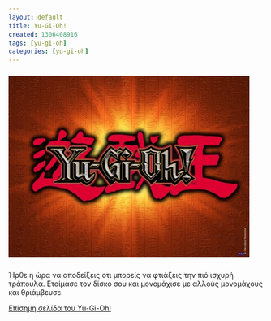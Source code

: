 ```yaml
---
layout: default
title: Yu-Gi-Oh!
created: 1306408916
tags: [yu-gi-oh]
categories: [yu-gi-oh]
---
```

<p class="rtecenter">
	<img alt="" src="/assets/images/yugioh.jpg" style="width: 475px; height: 356px; margin-top: 10px; margin-bottom: 10px;" /></p>
<p>
	<!--break--></p>
<p>
	Ή&rho;&theta;&epsilon; &eta; ώ&rho;&alpha; &nu;&alpha; &alpha;&pi;&omicron;&delta;&epsilon;ί&xi;&epsilon;&iota;&sigmaf; &omicron;&tau;&iota; &mu;&pi;&omicron;&rho;&epsilon;ί&sigmaf; &nu;&alpha; &phi;&tau;&iota;ά&xi;&epsilon;&iota;&sigmaf; &tau;&eta;&nu; &pi;&iota;ό &iota;&sigma;&chi;&upsilon;&rho;ή&nbsp; &tau;&rho;ά&pi;&omicron;&upsilon;&lambda;&alpha;. &Epsilon;&tau;&omicron;ί&mu;&alpha;&sigma;&epsilon; &tau;&omicron;&nu; &delta;ί&sigma;&kappa;&omicron; &sigma;&omicron;&upsilon; &kappa;&alpha;&iota; &mu;&omicron;&nu;&omicron;&mu;ά&chi;&iota;&sigma;&epsilon; &mu;&epsilon; &alpha;&lambda;&lambda;&omicron;ύ&sigmaf; &mu;&omicron;&nu;&omicron;&mu;ά&chi;&omicron;&upsilon;&sigmaf; &kappa;&alpha;&iota; &theta;&rho;&iota;ά&mu;&beta;&epsilon;&upsilon;&sigma;&epsilon;.</p>
<p>
	<a href="http://www.yugioh-card.com/en/">&Epsilon;&pi;ί&sigma;&eta;&mu;&eta; &sigma;&epsilon;&lambda;ί&delta;&alpha; &tau;&omicron;&upsilon; Yu-Gi-Oh!</a></p>
